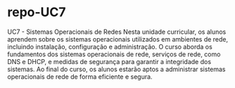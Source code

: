# repo-UC7
UC7 - Sistemas Operacionais de Redes
Nesta unidade curricular, os alunos aprendem sobre os sistemas operacionais utilizados em ambientes de rede, incluindo instalação, configuração e administração. O curso aborda os fundamentos dos sistemas operacionais de rede, serviços de rede, como DNS e DHCP, e medidas de segurança para garantir a integridade dos sistemas. Ao final do curso, os alunos estarão aptos a administrar sistemas operacionais de rede de forma eficiente e segura.
